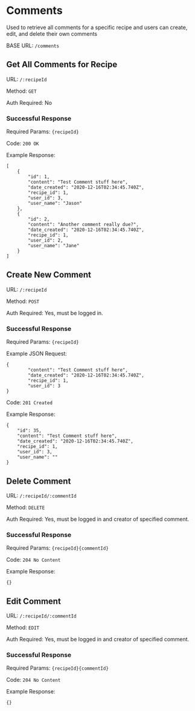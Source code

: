# Comments

Used to retrieve all comments for a specific recipe and users can create, edit, and delete their own comments

BASE URL: `/comments`

## Get All Comments for Recipe

URL: `/:recipeId`

Method: `GET`

Auth Required: No

### Successful Response

Required Params: `{recipeId}`

Code: `200 OK`

Example Response: 
```
[
    {
        "id": 1,
        "content": "Test Comment stuff here",
        "date_created": "2020-12-16T02:34:45.740Z",
        "recipe_id": 1,
        "user_id": 3,
        "user_name": "Jason"
    },
    {
        "id": 2,
        "content": "Another comment really due?",
        "date_created": "2020-12-16T02:34:45.740Z",
        "recipe_id": 1,
        "user_id": 2,
        "user_name": "Jane"
    }
]
```

## Create New Comment

URL: `/:recipeId`

Method: `POST`

Auth Required: Yes, must be logged in.

### Successful Response

Required Params: `{recipeId}`

Example JSON Request:
```
{
        "content": "Test Comment stuff here",
        "date_created": "2020-12-16T02:34:45.740Z",
        "recipe_id": 1,
        "user_id": 3
}
```

Code: `201 Created`

Example Response:
```
{
    "id": 35,
    "content": "Test Comment stuff here",
    "date_created": "2020-12-16T02:34:45.740Z",
    "recipe_id": 1,
    "user_id": 3,
    "user_name": ""
}
```

## Delete Comment

URL: `/:recipeId/:commentId`

Method: `DELETE`

Auth Required: Yes, must be logged in and creator of specified comment.

### Successful Response

Required Params: `{recipeId}{commentId}`

Code: `204 No Content`

Example Response:
```
{}
```

## Edit Comment

URL: `/:recipeId/:commentId`

Method: `EDIT`

Auth Required: Yes, must be logged in and creator of specified comment.

### Successful Response

Required Params: `{recipeId}{commentId}`

Code: `204 No Content`

Example Response:
```
{}
```